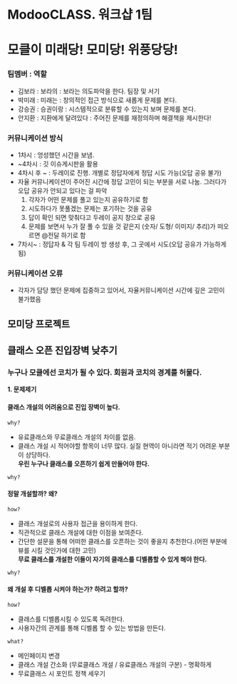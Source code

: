 

# ModooCLASS. 워크샵 1팀  
# 모클이 미래당! 모미당! 위풍당당! 


### 팀멤버 : 역할 
- 김보라  : 보라의  : 보라는 의도파악을 한다. 팀장 및 서기 
- 박미래 : 미래는  : 창의적인 접근 방식으로 새롭게 문제를 본다.
- 강승권 : 승권이랑 : 시스템적으로 분류할 수 있는지 보며 문제를 본다. 
- 안지환 : 지환에게 달려있다 : 주어진 문제를 재정의하며 해결책을 제시한다! 

### 커뮤니케이션 방식 
- 1차시 : 엉성했던 시간을 보냄. 
- ~4차시 : 깃 이슈게시판을 활용 
- 4차시 후 ~ : 두레이로 진행. 개별로 정답자에게 정답 시도 가능(오답 공유 불가) 
- 자율 커뮤니케이션이 주어진 시간에 정답 고민이 되는 부분을 서로 나눔. 그러다가 오답 공유가 안되고 있다는 걸 파악
  1) 각자가 어떤 문제를 풀고 있는지 공유하기로 함
  2) 시도하다가 못풀겠는 문제는 포기하는 것을 공유
  3) 답이 확인 되면 맞춰다고 두레이 공지 창으로 공유
  4) 문제를 보면서 누가 잘 풀 수 있을 것 같은지 (숫자/ 도형/ 이미지/ 추리)가 떠오르면 @전달 하기로 함
- 7차시~ : 정답자 & 각 팀 두레이 방 생성 후, 그 곳에서 시도(오답 공유가 가능하게 됨)

### 커뮤니케이션 오류
- 각자가 담당 했던 문제에 집중하고 있어서, 자율커뮤니케이션 시간에 깊은 고민이 불가했음  


## 모미당 프로젝트  
## 클래스 오픈 진입장벽 낮추기  
### 누구나 모클에선 코치가 될 수 있다. 회원과 코치의 경계를 허물다.  

**1. 문제제기**  
#### 클래스 개설의 어려움으로 진입 장벽이 높다.  
```why?```  
- 유료클래스와 무료클래스 개설의 차이를 없음.  
- 클래스 개설 시 적어야할 항목이 너무 많다. 실질 현역이 아니라면 적기 어려운 부분이 상당하다.  
**우린 누구나 클래스를 오픈하기 쉽게 만들어야 한다.**  

```why?```  
#### 정말 개설할까? 왜?  

```how?```  
- 클래스 개설로의 사용자 접근을 용이하게 한다.
- 직관적으로 클래스 개설에 대한 이점을 보여준다.  
- 간단한 설문을 통해 어떠한 클래스를 오픈하는 것이 좋을지 추천한다.(어떤 부분에 뷰를 시킬 것인가에 대한 고민)  
**무료 클래스를 개설한 이들이 자기의 클래스를 디벨롭할 수 있게 해야 한다.**  

```why?```  
#### 왜 개설 후 디벨롭 시켜야 하는가? 하려고 할까?  

```how?```  
- 클래스를 디벨롭시킬 수 있도록 독려한다.  
- 사용자간의 관계를 통해 디벨롭 할 수 있는 방법을 만든다.
 
```what?```  
- 메인페이지 변경  
- 클래스 개설 간소화 (무료클래스 개설 / 유료클래스 개설의 구분) - 명확하게  
- 무료클래스 시 포인트 정책 세우기  


